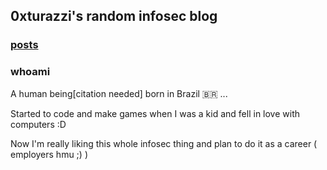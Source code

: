 ## 0xturazzi's random infosec blog
### [posts](https://0xturazzi.github.io/posts.md)
### whoami
A human being[citation needed] born in Brazil 🇧🇷 ...

Started to code and make games when I was a kid and fell in love with computers :D

Now I'm really liking this whole infosec thing and plan to do it as a career ( employers hmu ;) )
